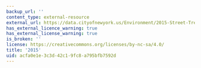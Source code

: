 ```yaml
---
backup_url: ''
content_type: external-resource
external_url: https://data.cityofnewyork.us/Environment/2015-Street-Tree-Census-Tree-Data/pi5s-9p35
has_external_licence_warning: true
has_external_license_warning: true
is_broken: ''
license: https://creativecommons.org/licenses/by-nc-sa/4.0/
title: '2015'
uid: acfa0e1e-3c3d-42c1-9fc8-a795bfb7592d
---
```

